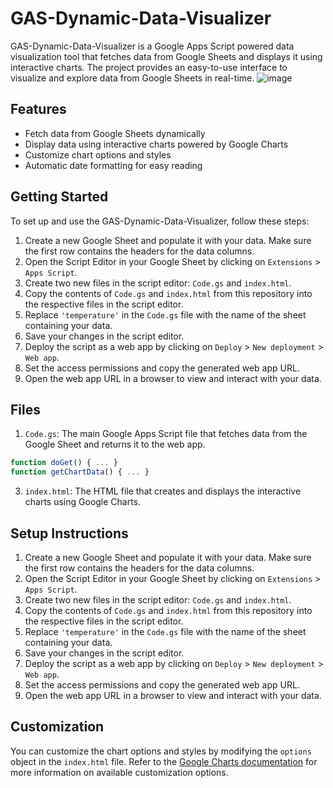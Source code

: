 # GAS-Dynamic-Data-Visualizer
 GAS-Dynamic-Data-Visualizer is a Google Apps Script powered data visualization tool that fetches data from Google Sheets and displays it using interactive charts. The project provides an easy-to-use interface to visualize and explore data from Google Sheets in real-time.
![image](https://user-images.githubusercontent.com/98264095/233547556-f9c96a96-cc75-41db-b321-a7c6f9bd3909.png)

## Features

- Fetch data from Google Sheets dynamically
- Display data using interactive charts powered by Google Charts
- Customize chart options and styles
- Automatic date formatting for easy reading

## Getting Started

To set up and use the GAS-Dynamic-Data-Visualizer, follow these steps:

1. Create a new Google Sheet and populate it with your data. Make sure the first row contains the headers for the data columns.
2. Open the Script Editor in your Google Sheet by clicking on `Extensions` > `Apps Script`.
3. Create two new files in the script editor: `Code.gs` and `index.html`.
4. Copy the contents of `Code.gs` and `index.html` from this repository into the respective files in the script editor.
5. Replace `'temperature'` in the `Code.gs` file with the name of the sheet containing your data.
6. Save your changes in the script editor.
7. Deploy the script as a web app by clicking on `Deploy` > `New deployment` > `Web app`.
8. Set the access permissions and copy the generated web app URL.
9. Open the web app URL in a browser to view and interact with your data.

## Files

1. `Code.gs`: The main Google Apps Script file that fetches data from the Google Sheet and returns it to the web app.
```javascript
function doGet() { ... }
function getChartData() { ... }
```
3. `index.html`: The HTML file that creates and displays the interactive charts using Google Charts.

## Setup Instructions

1. Create a new Google Sheet and populate it with your data. Make sure the first row contains the headers for the data columns.
2. Open the Script Editor in your Google Sheet by clicking on `Extensions` > `Apps Script`.
3. Create two new files in the script editor: `Code.gs` and `index.html`.
4. Copy the contents of `Code.gs` and `index.html` from this repository into the respective files in the script editor.
5. Replace `'temperature'` in the `Code.gs` file with the name of the sheet containing your data.
6. Save your changes in the script editor.
7. Deploy the script as a web app by clicking on `Deploy` > `New deployment` > `Web app`.
8. Set the access permissions and copy the generated web app URL.
9. Open the web app URL in a browser to view and interact with your data.

## Customization

You can customize the chart options and styles by modifying the `options` object in the `index.html` file. Refer to the [Google Charts documentation](https://developers.google.com/chart/interactive/docs/gallery) for more information on available customization options.




